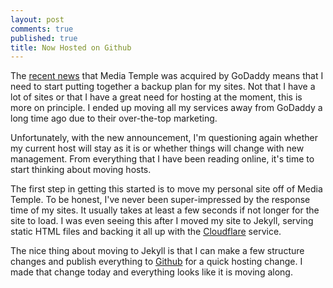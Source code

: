 ```yaml
---
layout: post
comments: true
published: true
title: Now Hosted on Github
---
```


The [recent news][mt] that Media Temple was acquired by GoDaddy means that I need to start putting together a backup plan for my sites. Not that I have a lot of sites or that I have a great need for hosting at the moment, this is more on principle. I ended up moving all my services away from GoDaddy a long time ago due to their over-the-top marketing.

Unfortunately, with the new announcement, I'm questioning again whether my current host will stay as it is or whether things will change with new management. From everything that I have been reading online, it's time to start thinking about moving hosts.

<!--more-->

The first step in getting this started is to move my personal site off of Media Temple. To be honest, I've never been super-impressed by the response time of my sites. It usually takes at least a few seconds if not longer for the site to load. I was even seeing this after I moved my site to Jekyll, serving static HTML files and backing it all up with the [Cloudflare](http://www.cloudflare.com) service.

The nice thing about moving to Jekyll is that I can make a few structure changes and publish everything to [Github](http://www.github.com) for a quick hosting change. I made that change today and everything looks like it is moving along.

[mt]: http://www.theverge.com/2013/10/15/4841188/godaddy-acquires-media-temple-web-hosting